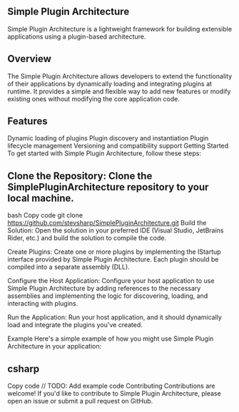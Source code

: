 ## Simple Plugin Architecture
Simple Plugin Architecture is a lightweight framework for building extensible applications using a plugin-based architecture.

## Overview
The Simple Plugin Architecture allows developers to extend the functionality of their applications by dynamically loading and integrating plugins at runtime. It provides a simple and flexible way to add new features or modify existing ones without modifying the core application code.

## Features
Dynamic loading of plugins
Plugin discovery and instantiation
Plugin lifecycle management
Versioning and compatibility support
Getting Started
To get started with Simple Plugin Architecture, follow these steps:

## Clone the Repository: Clone the SimplePluginArchitecture repository to your local machine.

bash
Copy code
git clone https://github.com/stevsharp/SimplePluginArchitecture.git
Build the Solution: Open the solution in your preferred IDE (Visual Studio, JetBrains Rider, etc.) and build the solution to compile the code.

Create Plugins: Create one or more plugins by implementing the IStartup interface provided by Simple Plugin Architecture. Each plugin should be compiled into a separate assembly (DLL).

Configure the Host Application: Configure your host application to use Simple Plugin Architecture by adding references to the necessary assemblies and implementing the logic for discovering, loading, and interacting with plugins.

Run the Application: Run your host application, and it should dynamically load and integrate the plugins you've created.

Example
Here's a simple example of how you might use Simple Plugin Architecture in your application:

## csharp
Copy code
// TODO: Add example code
Contributing
Contributions are welcome! If you'd like to contribute to Simple Plugin Architecture, please open an issue or submit a pull request on GitHub.
